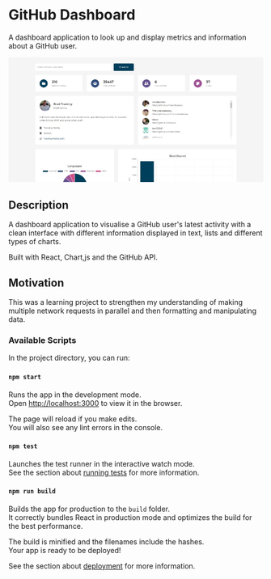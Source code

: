 # GitHub Dashboard

A dashboard application to look up and display metrics and information about a GitHub user.

![GitHub Dashboard](documentation/github-dashboard.jpg)

## Description

A dashboard application to visualise a GitHub user's latest activity with a clean interface with different information displayed in text, lists and different types of charts.

Built with React, Chart,js and the GitHub API.

## Motivation

This was a learning project to strengthen my understanding of making multiple network requests in parallel and then formatting and manipulating data.

### Available Scripts

In the project directory, you can run:

#### `npm start`

Runs the app in the development mode.\
Open [http://localhost:3000](http://localhost:3000) to view it in the browser.

The page will reload if you make edits.\
You will also see any lint errors in the console.

#### `npm test`

Launches the test runner in the interactive watch mode.\
See the section about [running tests](https://facebook.github.io/create-react-app/docs/running-tests) for more information.

#### `npm run build`

Builds the app for production to the `build` folder.\
It correctly bundles React in production mode and optimizes the build for the best performance.

The build is minified and the filenames include the hashes.\
Your app is ready to be deployed!

See the section about [deployment](https://facebook.github.io/create-react-app/docs/deployment) for more information.
